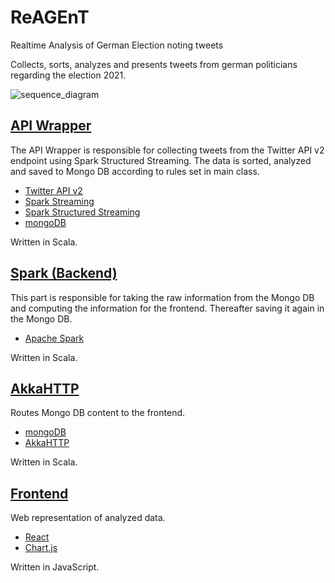 # ReAGEnT

Realtime Analysis of German Election noting tweets

Collects, sorts, analyzes and presents tweets from german politicians regarding the election 2021. 

![sequence_diagram](https://raw.githubusercontent.com/ReAGEnT-WiSe2021-22/Wiki/main/ReAGEnT_sequence_diagram_v1.1.png)

## [API Wrapper](https://github.com/ReAGEnT-HTW-Berlin/ReAGEnT-API-Wrapper)
The API Wrapper is responsible for collecting tweets from the Twitter API v2 endpoint using Spark Structured Streaming. The data is sorted, analyzed and saved to Mongo DB according to rules set in main class.

- [Twitter API v2](https://developer.twitter.com/en/docs/twitter-api/early-access)
- [Spark Streaming](https://spark.apache.org/docs/latest/streaming-programming-guide.html)
- [Spark Structured Streaming](https://spark.apache.org/docs/latest/structured-streaming-programming-guide.html)
- [mongoDB](https://www.mongodb.com)

Written in Scala.

## [Spark (Backend)](https://github.com/ReAGEnT-HTW-Berlin/ReAGEnT-Spark)
This part is responsible for taking the raw information from the Mongo DB and computing the information for the frontend. Thereafter saving it again in the Mongo DB.

- [Apache Spark](https://spark.apache.org/docs/1.2.0/programming-guide.html)

Written in Scala.

## [AkkaHTTP](https://github.com/ReAGEnT-HTW-Berlin/ReAGEnT-AkkaHttp)
Routes Mongo DB content to the frontend.

- [mongoDB](https://www.mongodb.com)
- [AkkaHTTP](https://doc.akka.io/docs/akka-http/current/index.html)

Written in Scala.

## [Frontend](https://github.com/ReAGEnT-HTW-Berlin/ReAgentFrontEnd)
Web representation of analyzed data.

- [React](https://reactjs.org/docs/getting-started.html)
- [Chart.js](https://www.chartjs.org/docs/latest/)

Written in JavaScript.
